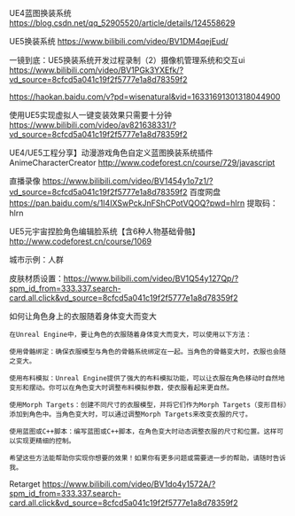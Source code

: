 UE4蓝图换装系统 https://blog.csdn.net/qq_52905520/article/details/124558629

UE5换装系统 https://www.bilibili.com/video/BV1DM4qejEud/

一镜到底：UE5换装系统开发过程录制（2）摄像机管理系统和交互ui https://www.bilibili.com/video/BV1PGk3YXEfk/?vd_source=8cfcd5a041c19f2f5777e1a8d78359f2

https://haokan.baidu.com/v?pd=wisenatural&vid=16331691301318044900

使用UE5实现虚拟人一键变装效果只需要十分钟 https://www.bilibili.com/video/av821638331/?vd_source=8cfcd5a041c19f2f5777e1a8d78359f2

UE4/UE5工程分享】动漫游戏角色自定义蓝图换装系统插件AnimeCharacterCreator http://www.codeforest.cn/course/729/javascript



直播录像 https://www.bilibili.com/video/BV1454y1o7z1/?vd_source=8cfcd5a041c19f2f5777e1a8d78359f2
百度网盘 https://pan.baidu.com/s/1I4IXSwPckJnFShCPotVQOQ?pwd=hlrn 提取码：hlrn


UE5元宇宙捏脸角色编辑脸系统【含6种人物基础骨骼】 http://www.codeforest.cn/course/1069


城市示例：人群

皮肤材质设置：https://www.bilibili.com/video/BV1Q54y127Qp/?spm_id_from=333.337.search-card.all.click&vd_source=8cfcd5a041c19f2f5777e1a8d78359f2

如何让角色身上的衣服随着身体变大而变大

```
在Unreal Engine中，要让角色的衣服随着身体变大而变大，可以使用以下方法：

使用骨骼绑定：确保衣服模型与角色的骨骼系统绑定在一起。当角色的骨骼变大时，衣服也会随之变大。

使用布料模拟：Unreal Engine提供了强大的布料模拟功能，可以让衣服在角色移动时自然地变形和摆动。你可以在角色变大时调整布料模拟参数，使衣服看起来更自然。

使用Morph Targets：创建不同尺寸的衣服模型，并将它们作为Morph Targets（变形目标）添加到角色中。当角色变大时，可以通过调整Morph Targets来改变衣服的尺寸。

使用蓝图或C++脚本：编写蓝图或C++脚本，在角色变大时动态调整衣服的尺寸和位置。这样可以实现更精细的控制。

希望这些方法能帮助你实现你想要的效果！如果你有更多问题或需要进一步的帮助，请随时告诉我。
```

Retarget https://www.bilibili.com/video/BV1do4y1572A/?spm_id_from=333.337.search-card.all.click&vd_source=8cfcd5a041c19f2f5777e1a8d78359f2

